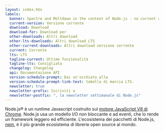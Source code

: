 ```yaml
---
layout: index.hbs
labels:
  banner: Spectre and Meltdown in the context of Node.js - no current action required.
  current-version: Versione corrente
  download: Download
  download-for: Download per
  other-downloads: Altri download
  other-lts-downloads: Altri download LTS
  other-current-downloads: Altri download versione corrente
  current: Corrente
  lts: LTS
  tagline-current: Ultime funzionalità
  tagline-lts: Consigliata
  changelog: Changelog
  api: Documentazione API
  version-schedule-prompt: Dai un'occhiata alla
  version-schedule-prompt-link-text: tabella di marcia LTS.
  newsletter: true
  newsletter-prefix: Iscriviti a
  newsletter-postfix: ", la newsletter settimanale di Node.js"
---
```


Node.js® è un runtime Javascript costruito sul [motore JavaScript V8 di Chrome](https://developers.google.com/v8/).
Node.js usa un modello I/O non bloccante e ad eventi, che lo rende un framework leggero ed efficiente.
L'ecosistema dei pacchetti di Node.js, [npm](https://www.npmjs.com/), è il più grande ecosistema di librerie open source al mondo.
